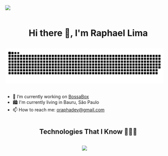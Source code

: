 <!-- horizontal divider (gradient) -->
<img src="https://user-images.githubusercontent.com/73097560/115834477-dbab4500-a447-11eb-908a-139a6edaec5c.gif">

<div id="user-content-toc">
  <ul align="center">
    <summary>
      <h1 style="display: inline-block">
        Hi there 🤘, I'm Raphael Lima
      </h1>
    </summary>
  </ul>
</div>

<!-- snake -->
<div align="center">
  <img src="https://github.com/1999AZZAR/1999AZZAR/blob/main/resources/img/grid-snake.svg" alt="snake" />
</div>

<br />

- 🚀 I’m currently working on [BossaBox](https://www.linkedin.com/company/bossabox)
- 🏙️ I'm currently living in Bauru, São Paulo
- 📫 How to reach me: oraphadev@gmail.com

<div id="user-content-toc">
  <ul align="center">
    <summary>
      <h2 style="display: inline-block">
        Technologies That I Know 👨🏻‍💻
      </h2>
    </summary>
  </ul>
</div>

<!-- tech stack icons -->
<p align="center">
  <a href="https://skillicons.dev">
    <img src="https://skillicons.dev/icons?i=js,ts,react,vue,nextjs,nuxtjs,nestjs,nodejs,php,laravel,docker,aws,git,css,tailwind,bootstrap,figma,github,html,linux,mysql,mongodb,postgres,postman,wordpress,vscode&perline=13" />
  </a>
</p>
